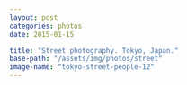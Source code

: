 ```yaml
---
layout: post
categories: photos
date: 2015-01-15

title: "Street photography. Tokyo, Japan."
base-path: "/assets/img/photos/street"
image-name: "tokyo-street-people-12"
---
```

